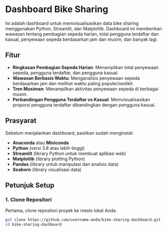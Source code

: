 # Dashboard Bike Sharing

Ini adalah dashboard untuk memvisualisasikan data bike sharing menggunakan Python, Streamlit, dan Matplotlib. Dashboard ini memberikan wawasan tentang pembagian sepeda harian, total pengguna terdaftar dan kasual, penyewaan sepeda berdasarkan jam dan musim, dan banyak lagi.

## Fitur
- **Ringkasan Pembagian Sepeda Harian**: Menampilkan total penyewaan sepeda, pengguna terdaftar, dan pengguna kasual.
- **Wawasan Berbasis Waktu**: Menganalisis penyewaan sepeda berdasarkan jam dan melihat waktu paling populer/sedikit.
- **Tren Musiman**: Menampilkan aktivitas penyewaan sepeda di berbagai musim.
- **Perbandingan Pengguna Terdaftar vs Kasual**: Memvisualisasikan proporsi pengguna terdaftar dibandingkan dengan pengguna kasual.

## Prasyarat

Sebelum menjalankan dashboard, pastikan sudah menginstal:

- **Anaconda** atau **Miniconda**
- **Python** (versi 3.8 atau lebih tinggi)
- **Streamlit** (library Python untuk membuat aplikasi web)
- **Matplotlib** (library plotting Python)
- **Pandas** (library untuk manipulasi dan analisis data)
- **Seaborn** (library visualisasi data)

## Petunjuk Setup

### 1. Clone Repositori

Pertama, clone repositori proyek ke mesin lokal Anda.

```bash
git clone https://github.com/username-anda/bike-sharing-dashboard.git
cd bike-sharing-dashboard
